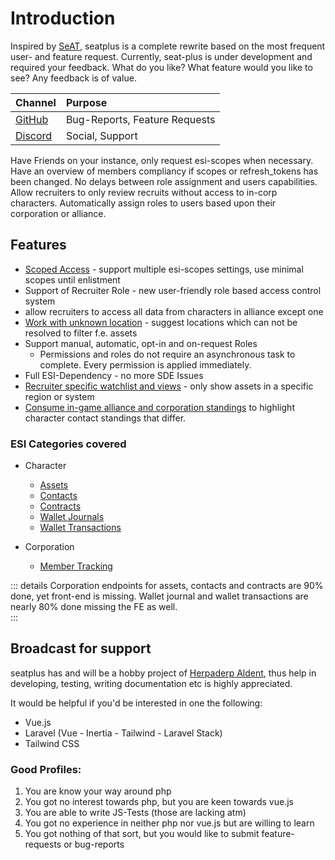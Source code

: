 # Introduction

Inspired by [SeAT](https://github.com/eveseat/seat), seatplus is a
complete rewrite based on the most frequent user- and feature request.
Currently, seat-plus is under development and required your feedback.
What do you like? What feature would you like to see? Any feedback is of
value.

| Channel                                        | Purpose                       |
|:-----------------------------------------------|:------------------------------|
| [GitHub](https://github.com/seatplus/seatplus) | Bug-Reports, Feature Requests |
| [Discord](https://discord.gg/3UR5uDDMjK)       | Social, Support               |

Have Friends on your instance, only request esi-scopes when necessary.
Have an overview of members compliancy if scopes or refresh_tokens has
been changed. No delays between role assignment and users capabilities.
Allow recruiters to only review recruits without access to in-corp
characters. Automatically assign roles to users based upon their
corporation or alliance.

## Features

- [Scoped Access](../feature/README.md#login-scopes) - support multiple esi-scopes
  settings, use minimal scopes until enlistment
- Support of Recruiter Role - new user-friendly role based access
  control system
- allow recruiters to access all data from characters in alliance except
  one
- [Work with unknown location](../feature/README.md#unknown-locations) - suggest locations which can not be
  resolved to filter f.e. assets
- Support manual, automatic, opt-in and on-request Roles
  - Permissions and roles do not require an asynchronous task to
    complete. Every permission is applied immediately.
- Full ESI-Dependency - no more SDE Issues
- [Recruiter specific watchlist and views](../feature/README.md#applications) - only show assets in a
  specific region or system
- [Consume in-game alliance and corporation standings](../feature/README.md#character-contacts) to highlight
  character contact standings that differ.

### ESI Categories covered

- Character
  - [Assets](../feature/README.md#applications)
  - [Contacts](../feature/README.md#character-contacts)
  - [Contracts](../feature/README.md#character-contracts)
  - [Wallet Journals](../feature/README.md#character-wallets)
  - [Wallet Transactions](../feature/README.md#character-wallets)

- Corporation
  - [Member Tracking](../feature/README.md#corporation-member-tracking)

::: details Corporation endpoints for assets, contacts and contracts are
90% done, yet front-end is missing. Wallet journal and wallet
transactions are nearly 80% done missing the FE as well.  
:::


## Broadcast for support

seatplus has and will be a hobby project of
[Herpaderp Aldent](https://evewho.com/character/95725047), thus help in
developing, testing, writing documentation etc is highly appreciated.

It would be helpful if you'd be interested in one the following:
- Vue.js
- Laravel (Vue - Inertia - Tailwind - Laravel Stack)
- Tailwind CSS

### Good Profiles:

1. You are know your way around php
2. You got no interest towards php, but you are keen towards vue.js
3. You are able to write JS-Tests (those are lacking atm)
4. You got no experience in neither php nor vue.js but are willing to
   learn
5. You got nothing of that sort, but you would like to submit
   feature-requests or bug-reports

